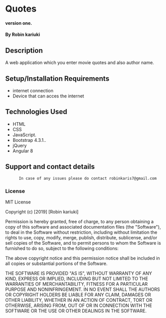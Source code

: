 # Quotes

#### version one.

#### By **Robin kariuki**

## Description

A web application which you enter movie quotes and also author name.

## Setup/Installation Requirements

-   internet connection
-   Device that can acces the internet


## Technologies Used

-   HTML
-   CSS
-   JavaScript.
-   Bootstrap 4.3.1..
-   jQuery
-   Angular 8

## Support and contact details

          In case of any issues please do contact robinkaris7@gmail.com

### License

   

MIT License

Copyright (c) [2019] [Robin kariuki]

Permission is hereby granted, free of charge, to any person obtaining a copy of this software and associated documentation files (the "Software"), to deal in the Software without restriction, including without limitation the rights to use, copy, modify, merge, publish, distribute, sublicense, and/or sell copies of the Software, and to permit persons to whom the Software is furnished to do so, subject to the following conditions:

The above copyright notice and this permission notice shall be included in all copies or substantial portions of the Software.

THE SOFTWARE IS PROVIDED "AS IS", WITHOUT WARRANTY OF ANY KIND, EXPRESS OR IMPLIED, INCLUDING BUT NOT LIMITED TO THE WARRANTIES OF MERCHANTABILITY, FITNESS FOR A PARTICULAR PURPOSE AND NONINFRINGEMENT. IN NO EVENT SHALL THE AUTHORS OR COPYRIGHT HOLDERS BE LIABLE FOR ANY CLAIM, DAMAGES OR OTHER LIABILITY, WHETHER IN AN ACTION OF CONTRACT, TORT OR OTHERWISE, ARISING FROM, OUT OF OR IN CONNECTION WITH THE SOFTWARE OR THE USE OR OTHER DEALINGS IN THE SOFTWARE.